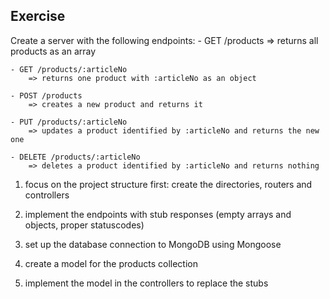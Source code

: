 ## Exercise

Create a server with the following endpoints:
    - GET /products
        => returns all products as an array

    - GET /products/:articleNo
        => returns one product with :articleNo as an object

    - POST /products
        => creates a new product and returns it

    - PUT /products/:articleNo
        => updates a product identified by :articleNo and returns the new one

    - DELETE /products/:articleNo
        => deletes a product identified by :articleNo and returns nothing


1. focus on the project structure first: create the directories, routers and controllers

2. implement the endpoints with stub responses (empty arrays and objects, proper statuscodes)

3. set up the database connection to MongoDB using Mongoose

4. create a model for the products collection

5. implement the model in the controllers to replace the stubs
